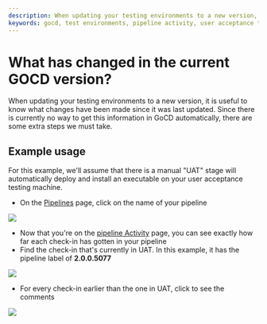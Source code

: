 ```yaml
---
description: When updating your testing environments to a new version, it is useful to know what changes have been made since it was last updated.
keywords: gocd, test environments, pipeline activity, user acceptance testing
---
```



# What has changed in the current GOCD version?

When updating your testing environments to a new version, it is useful to know what changes have been made since it was last updated. Since there is currently no way to get this information in GoCD automatically, there are some extra steps we must take.

## Example usage

For this example, we'll assume that there is a manual "UAT" stage will automatically deploy and install an executable on your user acceptance testing machine.

-   On the [Pipelines](../navigation/pipelines_dashboard_page.html) page, click on the name of your pipeline

![](../images/1_click_pipeline_name.png)

-   Now that you're on the [pipeline Activity](../navigation/pipeline_activity_page.html) page, you can see exactly how far each check-in has gotten in your pipeline
-   Find the check-in that's currently in UAT. In this example, it has the pipeline label of **2.0.0.5077**

![](../images/2_find_in_uat.png)

-   For every check-in earlier than the one in UAT, click to see the comments

![](../images/3_click_modifications.png)
